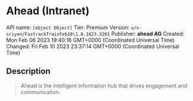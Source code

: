 # Ahead (Intranet)
API name: `[object Object]`
Tier: Premium
Version: `u/v-sriyen/FastrackTrainFeb10\1.0.1623.3201`
Publisher: **ahead AG**
Created: Mon Feb 06 2023 19:40:16 GMT+0000 (Coordinated Universal Time)
Changed: Fri Feb 10 2023 23:37:14 GMT+0000 (Coordinated Universal Time)

## Description
> Ahead is the intelligent information hub that drives engagement and communication.​
